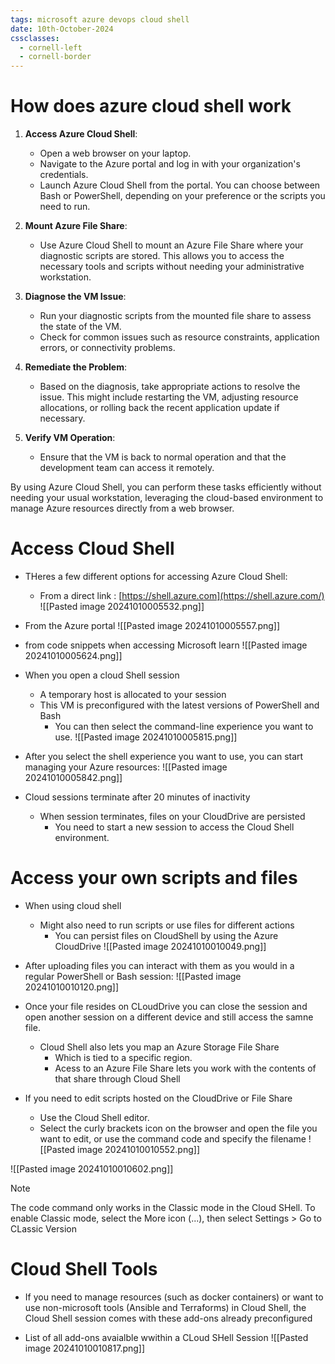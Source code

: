 ```yaml
---
tags: microsoft azure devops cloud shell
date: 10th-October-2024
cssclasses:
  - cornell-left
  - cornell-border
---
```


# How does azure cloud shell work

1. **Access Azure Cloud Shell**:
    
    - Open a web browser on your laptop.
    - Navigate to the Azure portal and log in with your organization's credentials.
    - Launch Azure Cloud Shell from the portal. You can choose between Bash or PowerShell, depending on your preference or the scripts you need to run.
2. **Mount Azure File Share**:
    
    - Use Azure Cloud Shell to mount an Azure File Share where your diagnostic scripts are stored. This allows you to access the necessary tools and scripts without needing your administrative workstation.
3. **Diagnose the VM Issue**:
    
    - Run your diagnostic scripts from the mounted file share to assess the state of the VM.
    - Check for common issues such as resource constraints, application errors, or connectivity problems.
4. **Remediate the Problem**:
    
    - Based on the diagnosis, take appropriate actions to resolve the issue. This might include restarting the VM, adjusting resource allocations, or rolling back the recent application update if necessary.
5. **Verify VM Operation**:
    
    - Ensure that the VM is back to normal operation and that the development team can access it remotely.

By using Azure Cloud Shell, you can perform these tasks efficiently without needing your usual workstation, leveraging the cloud-based environment to manage Azure resources directly from a web browser.

# Access Cloud Shell
- THeres a few different options for accessing Azure Cloud Shell:
	- From a direct link : [https://shell.azure.com](https://shell.azure.com/)
![[Pasted image 20241010005532.png]]

- From the Azure portal
![[Pasted image 20241010005557.png]]

- from code snippets when accessing Microsoft learn
![[Pasted image 20241010005624.png]]

- When you open a cloud Shell session
	- A temporary host is allocated to your session
	- This VM is preconfigured with the latest versions of PowerShell and Bash
		- You can then select the command-line experience you want to use.
![[Pasted image 20241010005815.png]]

- After you select the shell experience you want to use, you can start managing your Azure resources:
![[Pasted image 20241010005842.png]]

- Cloud sessions terminate after 20 minutes of inactivity
	- When session terminates, files on your CloudDrive are persisted
		- You need to start a new session to access the Cloud Shell environment.

# Access your own scripts and files

- When using cloud shell
	- Might also need to run scripts or use files for different actions
		- You can persist files on CloudShell by using the Azure CloudDrive
![[Pasted image 20241010010049.png]]

- After uploading files you can interact with them as you would in a regular PowerShell or Bash session:
![[Pasted image 20241010010120.png]]

- Once your file resides on CLoudDrive you can close the session and open another session on a different device and still access the samne file.
	- Cloud Shell also lets you map an Azure Storage File Share
		- Which is tied to a specific region.
		- Acess to an Azure File Share lets you work with the contents of that share through Cloud Shell

- If you need to edit scripts hosted on the CloudDrive or File Share
	- Use the Cloud Shell editor.
	- Select the curly brackets icon on the browser and open the file you want to edit, or use the command code and specify the filename
![[Pasted image 20241010010552.png]]

![[Pasted image 20241010010602.png]]

> [!note]
> The code command only works in the Classic mode in the Cloud SHell. To enable Classic mode, select the More icon (...), then select Settings > Go to CLassic Version

# Cloud Shell Tools

- If you need to manage resources (such as docker containers) or want to use non-microsoft tools (Ansible and Terraforms) in Cloud Shell, the Cloud Shell session comes with these add-ons already preconfigured

- List of all add-ons avaialble wwithin a CLoud SHell Session
![[Pasted image 20241010010817.png]]